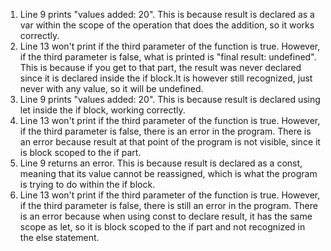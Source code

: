  1. Line 9 prints "values added: 20". This is because result is declared as a var within the scope of the operation that does the addition, so it works correctly.
 2. Line 13 won't print if the third parameter of the function is true. However, if the third parameter is false, what is printed is "final result: undefined". This is because if you get to that part, the result was never declared since it is declared inside the if block.It is however still recognized, just never with any value, so it will be undefined.
 3. Line 9 prints "values added: 20". This is because result is declared using let inside the if block, working correctly.
 4. Line 13 won't print if the third parameter of the function is true. However, if the third parameter is false, there is an error in the program. There is an error because result at that point of the program is not visible, since it is block scoped to the if part.
 5. Line 9 returns an error. This is because result is declared as a const, meaning that its value cannot be reassigned, which is what the program is trying to do within the if block.
 6. Line 13 won't print if the third parameter of the function is true. However, if the third parameter is false, there is still an error in the program. There is an error because when using const to declare result, it has the same scope as let, so it is block scoped to the if part and not recognized in the else statement.